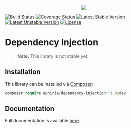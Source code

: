 <p align="center"><a href="https://www.aphiria.com" target="_blank" title="Aphiria"><img src="https://www.aphiria.com/images/aphiria-logo.svg"></a></p>

<p align="center">

[![Build Status](https://travis-ci.com/aphiria/dependency-injection.svg)](https://travis-ci.com/aphiria/dependency-injection)
[![Coverage Status](https://coveralls.io/repos/github/aphiria/dependency-injection/badge.svg?branch=master)](https://coveralls.io/github/aphiria/dependency-injection?branch=master)
[![Latest Stable Version](https://poser.pugx.org/aphiria/dependency-injection/v/stable.svg)](https://packagist.org/packages/aphiria/dependency-injection)
[![Latest Unstable Version](https://poser.pugx.org/aphiria/dependency-injection/v/unstable.svg)](https://packagist.org/packages/aphiria/dependency-injection)
[![License](https://poser.pugx.org/aphiria/dependency-injection/license.svg)](https://packagist.org/packages/aphiria/dependency-injection)

</p>

# Dependency Injection

> **Note:** This library is not stable yet.

## Installation

This library can be installed via [Composer](https://getcomposer.org/download/):

```php
composer require aphiria/dependency-injection:^1.0@dev
```

## Documentation

Full documentation is available <a href="https://www.aphiria.com/docs/master/di-container.html" target="_blank">here</a>.
